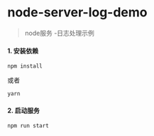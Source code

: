﻿# node-server-log-demo
> node服务 -日志处理示例

#### 1. 安装依赖
```shell
npm install
```
或者
```shell
yarn
```

#### 2. 启动服务
```shell
npm run start
```



